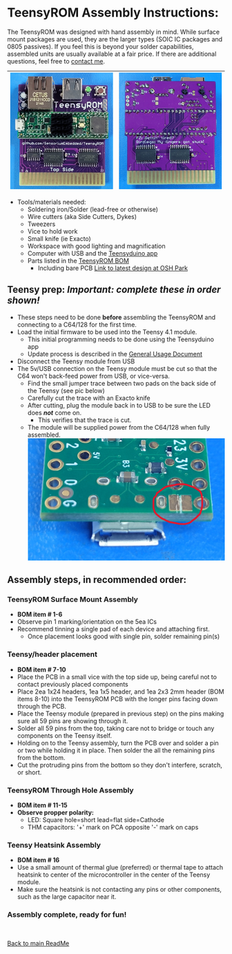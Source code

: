# TeensyROM Assembly Instructions:

The TeensyROM was designed with hand assembly in mind. While surface mount packages are used, they are the larger types (SOIC IC packages and 0805 passives).  If you feel this is beyond your solder capabilities, assembled units are usually available at a fair price. If there are additional questions, feel free to [contact me](mailto:travis@sensoriumembedded.com).

| ![Top View](/media/v0.2b/v0.2b_top.jpg) | ![Bot View](/media/v0.2b/v0.2b_Bot.jpg) |
|--|--|

- Tools/materials needed: 
  - Soldering iron/Solder (lead-free or otherwise)
  - Wire cutters (aka Side Cutters, Dykes)
  - Tweezers
  - Vice to hold work
  - Small knife (ie Exacto)
  - Workspace with good lighting and magnification
  - Computer with USB and the [Teensyduino app](https://www.pjrc.com/teensy/td_download.html)
  - Parts listed in the [TeensyROM BOM](https://github.com/SensoriumEmbedded/TeensyROM/raw/main/PCB/v0.2%20archive/TeensyROM%20v0.2b%20BOM.xlsx)
    - Including bare PCB [Link to latest design at OSH Park](https://oshpark.com/shared_projects/m7YLgscM)

## Teensy prep: *Important: complete these in order shown!*  
- These steps need to be done **before** assembling the TeensyROM and connecting to a C64/128 for the first time.
- Load the initial firmware to be used into the Teensy 4.1 module. 
  - This initial programming needs to be done using the Teensyduino app
  - Update process is described in the [General Usage Document](/docs/General_Usage.md)
- Disconnect the Teensy module from USB
- The 5v/USB connection on the Teensy module must be cut so that the C64 won't back-feed power from USB, or vice-versa.
  - Find the small jumper trace between two pads on the back side of the Teensy (see pic below)
  - Carefully cut the trace with an Exacto knife
  - After cutting, plug the module back in to USB to be sure the LED does ***not*** come on.
    - This verifies that the trace is cut.
  - The module will be supplied power from the C64/128 when fully assembled.
![Pwr_cut_view](/media/Teensy/T41_pwr_cut.jpg)

## Assembly steps, in recommended order:
### TeensyROM Surface Mount Assembly
- **BOM item # 1-6**
- Observe pin 1 marking/orientation on the 5ea ICs
- Recommend tinning a single pad of each device and attaching first.
  - Once placement looks good with single pin, solder remaining pin(s)  

### Teensy/header placement
- **BOM item # 7-10**
- Place the PCB in a small vice with the top side up, being careful not to contact previously placed components
- Place 2ea 1x24 headers, 1ea 1x5 header, and 1ea 2x3 2mm header (BOM items 8-10) into the TeensyROM PCB with the longer pins facing down through the PCB.
- Place the Teensy module (prepared in previous step) on the pins making sure all 59 pins are showing through it.
- Solder all 59 pins from the top, taking care not to bridge or touch any components on the Teensy itself.
- Holding on to the Teensy assembly, turn the PCB over and solder a pin or two while holding it in place.  Then solder the all the remaining pins from the bottom.
- Cut the protruding pins from the bottom so they don't interfere, scratch, or short.

### TeensyROM Through Hole Assembly
- **BOM item # 11-15**
- **Observe propper polarity:**
  - LED: Square hole=short lead=flat side=Cathode
  - THM capacitors: '+' mark on PCA opposite '-' mark on caps
  
### Teensy Heatsink Assembly
- **BOM item # 16**
- Use a small amount of thermal glue (preferred) or thermal tape to attach heatsink to center of the microcontroller in the center of the Teensy module.
- Make sure the heatsink is not contacting any pins or other components, such as the large capacitor near it.

### **Assembly complete, ready for fun!**

<br>

[Back to main ReadMe](/README.md)
